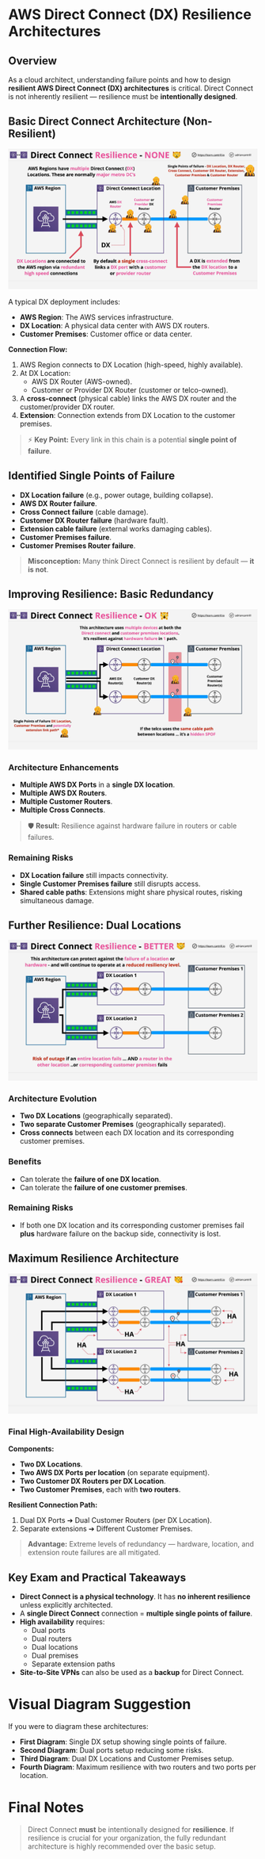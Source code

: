 # AWS Direct Connect (DX) Resilience Architectures

## Overview

As a cloud architect, understanding failure points and how to design **resilient AWS Direct Connect (DX) architectures** is critical. Direct Connect is not inherently resilient — resilience must be **intentionally designed**.

## Basic Direct Connect Architecture (Non-Resilient)

![alt text](./Images/image-15.png)

A typical DX deployment includes:

- **AWS Region**: The AWS services infrastructure.
- **DX Location**: A physical data center with AWS DX routers.
- **Customer Premises**: Customer office or data center.

**Connection Flow:**

1. AWS Region connects to DX Location (high-speed, highly available).
2. At DX Location:
   - AWS DX Router (AWS-owned).
   - Customer or Provider DX Router (customer or telco-owned).
3. A **cross-connect** (physical cable) links the AWS DX router and the customer/provider DX router.
4. **Extension**: Connection extends from DX Location to the customer premises.

> ⚡ **Key Point:**
> Every link in this chain is a potential **single point of failure**.

## Identified Single Points of Failure

- **DX Location failure** (e.g., power outage, building collapse).
- **AWS DX Router failure**.
- **Cross Connect failure** (cable damage).
- **Customer DX Router failure** (hardware fault).
- **Extension cable failure** (external works damaging cables).
- **Customer Premises failure**.
- **Customer Premises Router failure**.

> **Misconception:** Many think Direct Connect is resilient by default — **it is not**.

## Improving Resilience: Basic Redundancy

![alt text](./Images/image-16.png)

### Architecture Enhancements

- **Multiple AWS DX Ports** in a **single DX location**.
- **Multiple AWS DX Routers**.
- **Multiple Customer Routers**.
- **Multiple Cross Connects**.

> 🛡️ **Result:**
> Resilience against hardware failure in routers or cable failures.

### Remaining Risks

- **DX Location failure** still impacts connectivity.
- **Single Customer Premises failure** still disrupts access.
- **Shared cable paths**: Extensions might share physical routes, risking simultaneous damage.

## Further Resilience: Dual Locations

![alt text](./Images/image-17.png)

### Architecture Evolution

- **Two DX Locations** (geographically separated).
- **Two separate Customer Premises** (geographically separated).
- **Cross connects** between each DX location and its corresponding customer premises.

### Benefits

- Can tolerate the **failure of one DX location**.
- Can tolerate the **failure of one customer premises**.

### Remaining Risks

- If both one DX location and its corresponding customer premises fail **plus** hardware failure on the backup side, connectivity is lost.

## Maximum Resilience Architecture

![alt text](./Images/image-18.png)

### Final High-Availability Design

**Components:**

- **Two DX Locations**.
- **Two AWS DX Ports per location** (on separate equipment).
- **Two Customer DX Routers per DX Location**.
- **Two Customer Premises**, each with **two routers**.

**Resilient Connection Path:**

1. Dual DX Ports ➔ Dual Customer Routers (per DX Location).
2. Separate extensions ➔ Different Customer Premises.

> **Advantage:**
> Extreme levels of redundancy — hardware, location, and extension route failures are all mitigated.

## Key Exam and Practical Takeaways

- **Direct Connect is a physical technology**. It has **no inherent resilience** unless explicitly architected.
- A **single Direct Connect** connection = **multiple single points of failure**.
- **High availability** requires:
  - Dual ports
  - Dual routers
  - Dual locations
  - Dual premises
  - Separate extension paths
- **Site-to-Site VPNs** can also be used as a **backup** for Direct Connect.

# Visual Diagram Suggestion

If you were to diagram these architectures:

- **First Diagram**: Single DX setup showing single points of failure.
- **Second Diagram**: Dual ports setup reducing some risks.
- **Third Diagram**: Dual DX Locations and Customer Premises setup.
- **Fourth Diagram**: Maximum resilience with two routers and two ports per location.

# Final Notes

> Direct Connect **must** be intentionally designed for **resilience**. If resilience is crucial for your organization, the fully redundant architecture is highly recommended over the basic setup.
